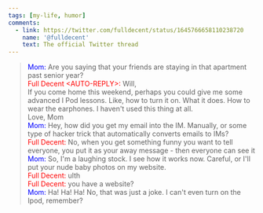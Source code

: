 ```yaml
---
tags: [my-life, humor]
comments:
  - link: https://twitter.com/fulldecent/status/1645766658110238720
    name: '@fulldecent'
    text: The official Twitter thread
---
```


> <span style="color:blue;">Mom:</span> Are you saying that your friends are staying in that apartment past senior year?<br />
> <span style="color:red;">Full Decent &lt;AUTO-REPLY&gt;:</span> Will,<br />
If you come home this weekend, perhaps you could give me some advanced I Pod lessons. Like, how to turn it on. What it does. How to wear the earphones. I haven't used this thing at all.<br />
Love, Mom<br />
> <span style="color:blue;">Mom:</span> Hey, how did you get my email into the IM. Manually, or some type of hacker trick that automatically converts emails to IMs?<br />
> <span style="color:red;">Full Decent:</span> No, when you get something funny you want to tell everyone, you put it as your away message - then everyone can see it<br />
> <span style="color:blue;">Mom:</span> So, I'm a laughing stock. I see how it works now. Careful, or I'll put your nude baby photos on my website.<br />
> <span style="color:red;">Full Decent:</span> ulth<br />
> <span style="color:red;">Full Decent:</span> you have a website?<br />
> <span style="color:blue;">Mom:</span> Ha! Ha! Ha! No, that was just a joke. I can't even turn on the Ipod, remember?
